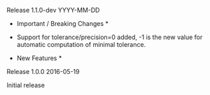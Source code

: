 Release 1.1.0-dev
YYYY-MM-DD

 * Important / Breaking Changes *

 - Support for tolerance/precision=0 added, -1 is the new value
   for automatic computation of minimal tolerance.

 * New Features *

Release 1.0.0
2016-05-19

  Initial release
